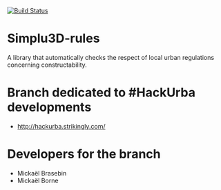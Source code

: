 [![Build Status](https://travis-ci.org/IGNF/simplu3D-rules.svg?branch=master)](https://travis-ci.org/IGNF/simplu3D-rules)

Simplu3D-rules
============

A library that automatically checks the respect of local urban  regulations concerning constructability.

Branch dedicated to #HackUrba developments
============
* http://hackurba.strikingly.com/


Developers for the branch
============
* Mickaël Brasebin
* Mickaël Borne
